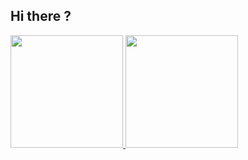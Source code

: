 ## Hi there ?

<div>
  <a href="https://github.com/iagorr04">
  <img height="180em" src="https://github-readme-stats.vercel.app/api?username=iagorrr04&show_icons=true&theme=dracula&include_all_commits=true&count_private=true"/>
  <img height="180em" src="https://github-readme-stats.vercel.app/api/top-langs/?username=iagorrr04&layout=compact&langs_count=7&theme=dracula"/>
</div>
